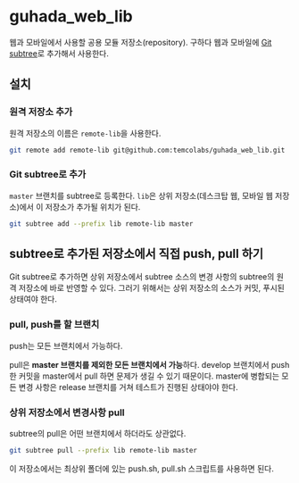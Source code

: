 # guhada_web_lib

웹과 모바일에서 사용할 공용 모듈 저장소(repository). 구하다 웹과 모바일에 [Git subtree](https://www.atlassian.com/git/tutorials/git-subtree)로 추가해서 사용한다.

## 설치

### 원격 저장소 추가

원격 저장소의 이름은 `remote-lib`을 사용한다.

```bash
git remote add remote-lib git@github.com:temcolabs/guhada_web_lib.git
```

### Git subtree로 추가

`master` 브랜치를 subtree로 등록한다. `lib`은 상위 저장소(데스크탑 웹, 모바일 웹 저장소)에서 이 저장소가 추가될 위치가 된다.

```bash
git subtree add --prefix lib remote-lib master
```

## subtree로 추가된 저장소에서 직접 push, pull 하기

Git subtree로 추가하면 상위 저장소에서 subtree 소스의 변경 사항의 subtree의 원격 저장소에 바로 반영할 수 있다. 그러기 위해서는 상위 저장소의 소스가 커밋, 푸시된 상태여야 한다.

### pull, push를 할 브랜치

push는 모든 브랜치에서 가능하다.

pull은 **master 브랜치를 제외한 모든 브랜치에서 가능**하다. develop 브랜치에서 push한 커밋을 master에서 pull 하면 문제가 생길 수 있기 때문이다. master에 병합되는 모든 변경 사항은 release 브랜치를 거쳐 테스트가 진행된 상태야야 한다.

### 상위 저장소에서 변경사항 pull

subtree의 pull은 어떤 브랜치에서 하더라도 상관없다.

```bash
git subtree pull --prefix lib remote-lib master
```

이 저장소에서는 최상위 폴더에 있는 push.sh, pull.sh 스크립트를 사용하면 된다.
